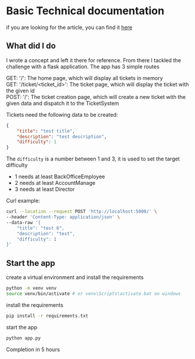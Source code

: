 # Basic Technical documentation

if you are looking for the article, you can find it [here](Article.md)

## What did I do

I wrote a concept and left it there for reference. From there I tackled the challenge with a flask application.
The app has 3 simple routes

GET: '/': The home page, which will display all tickets in memory<br/>
GET: '/ticket/<ticket_id>': The ticket page, which will display the ticket with the given id<br/>
POST: '/': The ticket creation page, which will create a new ticket with the given data and dispatch it to the TicketSystem<br/>

Tickets need the following data to be created:

```json
{
    "title": "test title",
    "description": "test description",
    "difficulty": 1
}
```

The `difficulty` is a number between 1 and 3, it is used to set the target difficulty

-   1 needs at least BackOfficeEmployee
-   2 needs at least AccountManage
-   3 needs at least Director

Curl example:

```bash
curl --location --request POST 'http://localhost:5000/' \
--header 'Content-Type: application/json' \
--data-raw '{
    "title": "test 6",
    "description": "test",
    "difficulty": 1
}'
```

## Start the app

create a virtual environment and install the requirements

```bash
python -m venv venv
source venv/bin/activate # or venv\Scripts\activate.bat on windows
```

install the requirements

```bash
pip install -r requirements.txt
```

start the app

```bash
python app.py
```

Completion in 5 hours
